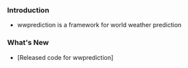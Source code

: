 ### Introduction
  - wwprediction is a framework for world weather prediction

### What's New
  * [Released code for wwprediction] 
